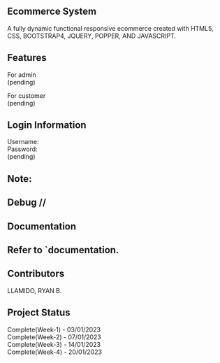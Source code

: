 ## Ecommerce System<br>
A fully dynamic functional responsive ecommerce created with HTML5, CSS, BOOTSTRAP4, JQUERY, POPPER, AND JAVASCRIPT.<br>

## Features<br>
For admin<br>
(pending)<br>

For customer<br>
(pending)<br>

## Login Information<br>
Username:<br>
Password:<br>
(pending)<br>

## Note:<br> 
## Debug //<br>
## Documentation<br>
## Refer to `documentation.<br>

## Contributors<br>
LLAMIDO, RYAN B.<br>

## Project Status<br>
Complete(Week-1) - 03/01/2023<br>
Complete(Week-2) - 07/01/2023<br>
Complete(Week-3) - 14/01/2023<br>
Complete(Week-4) - 20/01/2023<br>